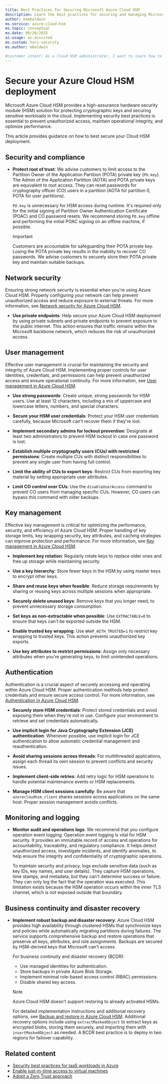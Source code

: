 ```yaml
---
title: Best Practices for Securing Microsoft Azure Cloud HSM
description: Learn the best practices for securing and managing Microsoft Azure Cloud HSM to help protect cryptographic keys and sensitive workloads.
author: msmbaldwin
ms.service: azure-cloud-hsm
ms.topic: conceptual
ms.date: 09/26/2025
ai-usage: ai-assisted
ms.custom: horz-security
ms.author: mbaldwin

#customer intent: As a Cloud HSM administrator, I want to learn how to secure and optimize my Cloud HSM deployment.
---
```


# Secure your Azure Cloud HSM deployment

Microsoft Azure Cloud HSM provides a high-assurance hardware security module (HSM) solution for protecting cryptographic keys and securing sensitive workloads in the cloud. Implementing security best practices is essential to prevent unauthorized access, maintain operational integrity, and optimize performance.

This article provides guidance on how to best secure your Cloud HSM deployment.

## Security and compliance  

- **Protect root of trust**: We advise customers to limit access to the Partition Owner of the Application Partition (POTA) private key (`PO.key`). The Admin of the Application Partition (AOTA) and POTA private keys are equivalent to root access. They can reset passwords for cryptography officer (CO) users in a partition (AOTA for partition 0, POTA for user partitions).

  `PO.key` is unnecessary for HSM access during runtime. It's required only for the initial signing of Partition Owner Authentication Certificate (POAC) and CO password resets. We recommend storing `PO.key` offline and performing the initial POAC signing on an offline machine, if possible.

  > [!IMPORTANT]
  > Customers are accountable for safeguarding their POTA private key. Losing the POTA private key results in the inability to recover CO passwords. We advise customers to securely store their POTA private key and maintain suitable backups.

## Network security  

Ensuring strong network security is essential when you're using Azure Cloud HSM. Properly configuring your network can help prevent unauthorized access and reduce exposure to external threats. For more information, see [Network security for Azure Cloud HSM](network-security.md).  

- **Use private endpoints**: Help secure your Azure Cloud HSM deployment by using private subnets and private endpoints to prevent exposure to the public internet. This action ensures that traffic remains within the Microsoft backbone network, which reduces the risk of unauthorized access.

## User management  

Effective user management is crucial for maintaining the security and integrity of Azure Cloud HSM. Implementing proper controls for user identities, credentials, and permissions can help prevent unauthorized access and ensure operational continuity. For more information, see [User management in Azure Cloud HSM](user-management.md).  

- **Use strong passwords**: Create unique, strong passwords for HSM users. Use at least 12 characters, including a mix of uppercase and lowercase letters, numbers, and special characters.

- **Secure your HSM user credentials**: Protect your HSM user credentials carefully, because Microsoft can't recover them if they're lost.

- **Implement secondary admins for lockout prevention**: Designate at least two administrators to prevent HSM lockout in case one password is lost.

- **Establish multiple cryptography users (CUs) with restricted permissions**: Create multiple CUs with distinct responsibilities to prevent any single user from having full control.

- **Limit the ability of CUs to export keys**: Restrict CUs from exporting key material by setting appropriate user attributes.

- **Limit CO control over CUs**: Use the `disableUserAccess` command to prevent CO users from managing specific CUs. However, CO users can bypass this command with older backups.

## Key management  

Effective key management is critical for optimizing the performance, security, and efficiency of Azure Cloud HSM. Proper handling of key storage limits, key wrapping security, key attributes, and caching strategies can improve protection and performance. For more information, see [Key management in Azure Cloud HSM](key-management.md).  

- **Implement key rotation**: Regularly rotate keys to replace older ones and free up storage while maintaining security.  

- **Use a key hierarchy**: Store fewer keys in the HSM by using master keys to encrypt other keys.  

- **Share and reuse keys when feasible**: Reduce storage requirements by sharing or reusing keys across multiple sessions when appropriate.  

- **Securely delete unused keys**: Remove keys that you longer need, to prevent unnecessary storage consumption.  

- **Set keys as non-extractable when possible**: Use `EXTRACTABLE=0` to ensure that keys can't be exported outside the HSM.  

- **Enable trusted key wrapping**: Use `WRAP_WITH_TRUSTED=1` to restrict key wrapping to trusted keys. This action prevents unauthorized key exports.  

- **Use key attributes to restrict permissions**: Assign only necessary attributes when you're generating keys, to limit unintended operations.  

## Authentication  

Authentication is a crucial aspect of securely accessing and operating within Azure Cloud HSM. Proper authentication methods help protect credentials and ensure secure access control. For more information, see [Authentication in Azure Cloud HSM](authentication.md).  

- **Securely store HSM credentials**: Protect stored credentials and avoid exposing them when they're not in use. Configure your environment to retrieve and set credentials automatically.  

- **Use implicit login for Java Cryptography Extension (JCE) authentication**: Whenever possible, use implicit login for JCE authentication to allow automatic credential management and reauthentication.  

- **Avoid sharing sessions across threads**: For multithreaded applications, assign each thread its own session to prevent conflicts and security issues.  

- **Implement client-side retries**: Add retry logic for HSM operations to handle potential maintenance events or HSM replacements.  

- **Manage HSM client sessions carefully**: Be aware that `azurecloudhsm_client` shares sessions across applications on the same host. Proper session management avoids conflicts.  

## Monitoring and logging

- **Monitor audit and operations logs**: We recommend that you configure operation event logging. Operation event logging is vital for HSM security. It provides an immutable record of access and operations for accountability, traceability, and regulatory compliance. It helps detect unauthorized access, investigate incidents, and identify anomalies, to help ensure the integrity and confidentiality of cryptographic operations.  

  To maintain security and privacy, logs exclude sensitive data (such as key IDs, key names, and user details). They capture HSM operations, time stamps, and metadata, but they can't determine success or failure. They can only log the fact that the operation was executed. This limitation exists because the HSM operation occurs within the inner TLS channel, which is not exposed outside that boundary.  

## Business continuity and disaster recovery

- **Implement robust backup and disaster recovery**: Azure Cloud HSM provides high availability through clustered HSMs that synchronize keys and policies while automatically migrating partitions during failures. The service supports comprehensive backup and restore operations that preserve all keys, attributes, and role assignments. Backups are secured by HSM-derived keys that Microsoft can't access.

  For business continuity and disaster recovery (BCDR):

  - Use managed identities for authentication.
  - Store backups in private Azure Blob Storage.
  - Implement minimal role-based access control (RBAC) permissions.
  - Disable shared key access.

  > [!NOTE]
  > Azure Cloud HSM doesn't support restoring to already activated HSMs.

  For detailed implementation instructions and additional recovery options, see [Backup and restore in Azure Cloud HSM](backup-restore.md). Additional recovery options include using `extractMaskedObject` to extract keys as encrypted blobs, storing them securely, and importing them with `insertMaskedObject` as needed. A BCDR best practice is to deploy in two regions for failover capability.

## Related content

- [Security best practices for IaaS workloads in Azure](/azure/security/fundamentals/iaas)
- [Enable just-in-time access to virtual machines](/azure/defender-for-cloud/just-in-time-access-usage)
- [Adopt a Zero Trust approach](/azure/security/fundamentals/network-best-practices#adopt-a-zero-trust-approach)
